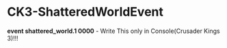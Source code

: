 # CK3-ShatteredWorldEvent
**event shattered_world.1 0000** - Write This only in Console(Crusader Kings 3)!!!
